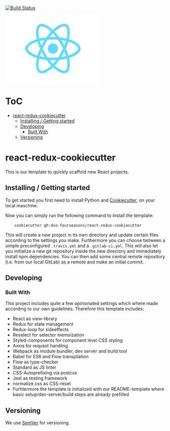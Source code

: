 [![Build Status](https://travis-ci.org/4so-fourseasons/react-redux-cookiecutter.svg?branch=master)](https://travis-ci.org/4so-fourseasons/react-redux-cookiecutter)

<img src="img/web.png" width="300px" />

# ToC

<!-- vim-markdown-toc GFM -->

* [react-redux-cookiecutter](#react-redux-cookiecutter)
    * [Installing / Getting started](#installing--getting-started)
    * [Developing](#developing)
        * [Built With](#built-with)
    * [Versioning](#versioning)

<!-- vim-markdown-toc -->

# react-redux-cookiecutter

This is our template to quickly scaffold new React projects.


## Installing / Getting started

To get started you first need to install Python and [Cookiecutter](https://cookiecutter.readthedocs.io/en/latest/installation.html), on your local maschine.

Now you can simply run the following command to install the template:

```shell
    cookiecutter gh:4so-fourseasons/react-redux-cookiecutter
```

This will create a new project in its own directory and update certain files
according to the settings you make. Furthermore you can choose between a simple
preconfigured `.travis.yml` and a `.gitlab-ci.yml`.
This will also let you initialize a new git
repository inside the new directory and immediately install npm dependencies.
You can then add some central remote repository
(i.e. from our local GitLab) as a remote and make an initial commit.


## Developing

### Built With

This project includes quite a few opinionated settings which where
made according to our own guidelines. Therefore this template includes:

* React as view-library
* Redux for state management
* Redux-loop for sideeffects
* Reselect for selector memoization
* Styled-components for component level CSS styling
* Axios for request handling
* Webpack as module bundler, dev server and build tool
* Babel for ES6 and Flow transpilation
* Flow as type-checker
* Standard as JS linter
* CSS-Autoprefixing via postcss
* Jest as testing framework
* normalize.css as CSS-reset
* Furhtermore the template is initialized with our README-template where basic setup/dev-server/build steps are already prefilled


## Versioning

We use [SemVer](http://semver.org/) for versioning.
